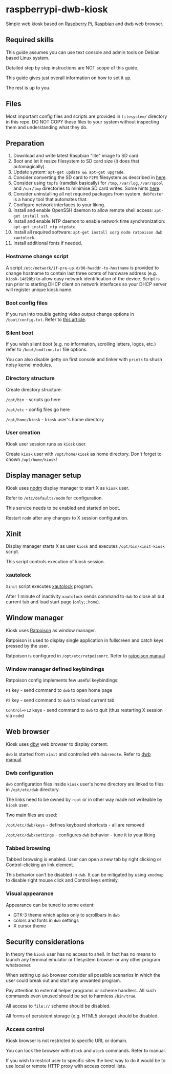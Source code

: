 # raspberrypi-dwb-kiosk

Simple web kiosk based on [Raspberry Pi](https://www.raspberrypi.org/), [Raspbian](https://www.raspberrypi.org/downloads/raspbian/) and [dwb](https://portix.bitbucket.io/dwb/) web browser.

## Required skills

This guide assumes you can use text console and admin tools on Debian based Linux system.

Detailed step by step instructions are NOT scope of this guide.

This guide gives just overall information on how to set it up.

The rest is up to you.

## Files

Most important config files and scripts are provided in `filesystem/` directory in this repo. DO NOT COPY these files to your system without inspecting them and understanding what they do.

## Preparation

1. Download and write latest Raspbian "lite" image to SD card.
2. Boot and let it resize filesystem to SD card size (it does that automagically).
3. Update system: `apt-get update && apt-get upgrade`.
4. Consider converting the SD card to `F2FS` filesystem as described in [here](https://movr0.com/2016/08/19/convert-raspberry-pi-123-to-f2fs/).
5. Consider using `tmpfs` (ramdisk basically) for `/tmp`, `/var/log`, `/var/spool` and `/var/tmp` directories to minimise SD card writes. Some hints [here](https://www.domoticz.com/wiki/Setting_up_a_RAM_drive_on_Raspberry_Pi).
6. Consider uninstalling all not required packages from system. `debfoster` is a handy tool that automates that.
7. Configure network interfaces to your liking.
8. Install and enable OpenSSH daemon to allow remote shell access: `apt-get install ssh`.
9. Install and enable NTP daemon to enable network time synchronization: `apt-get install ntp ntpdate`.
10. Install all required software: `apt-get install xorg nodm ratpoison dwb xautolock`.
11. Install additional fonts if needed.

### Hostname change script

A script `/etc/network/if-pre-up.d/00-hwaddr-to-hostname` is provided to change hostname to contain last three octets of hardware address (e.g. `kiosk-14d28b`) to allow easy network identification of the device. Script is run prior to starting DHCP client on network interfaces so your DHCP server will register unique kiosk name.

### Boot config files

If you run into trouble getting video output change options in `/boot/config.txt`. Refer to [this article](http://elinux.org/RPiconfig).

### Silent boot

If you wish silent boot (e.g. no information, scrolling letters, logos, etc.) refer to `/boot/cmdline.txt` file options.

You can also disable getty on first console and tinker with `printk` to shush noisy kernel modules.

### Directory structure

Create directory structure:

`/opt/bin` - scripts go here

`/opt/etc` - config files go here

`/opt/home/kiosk` - `kiosk` user's home directory

### User creation

Kiosk user session runs as `kiosk` user.

Create `kiosk` user with `/opt/home/kiosk` as home directory. Don't forget to chown `/opt/home/kiosk`!

## Display manager setup

Kiosk uses [nodm](https://github.com/spanezz/nodm) display manager to start X as `kiosk` user.

Refer to `/etc/defaults/nodm` for configuration.

This service needs to be enabled and started on boot.

Restart `nodm` after any changes to X session configuration.

## Xinit

Display manager starts X as user `kiosk` and executes `/opt/bin/xinit-kiosk` script.

This script controls execution of kiosk session.

### xautolock

`Xinit` script executes [xautolock](https://linux.die.net/man/1/xautolock) program.

After 1 minute of inactivity `xautolock` sends command to `dwb` to close all but current tab and load start page (`only;;home`).

## Window manager

Kiosk uses [Ratpoison](http://www.nongnu.org/ratpoison/) as window manager.

Ratpoison is used to display single application in fullscreen and catch keys pressed by the user.

Ratpoison is configured in `/opt/etc/ratpoisonrc`. Refer to [ratpoison manual](http://www.nongnu.org/ratpoison/doc/)

### Window manager defined keybindings

Ratpoison config implements few useful keybindings:

`F1` key - send command to `dwb` to open home page

`F5` key - send command to `dwb` to reload current tab

`Control+F12` keys - send command to `dwb` to quit (thus restarting X session via `nodm`)

## Web browser

Kiosk uses [dbw](https://portix.bitbucket.io/dwb/) web browser to display content.

`dwb` is started from `xinit` and controlled with `dwbremote`. Refer to [dwb manual](https://portix.bitbucket.io/dwb/resources/manpage.html).

### Dwb configuration

`dwb` configuration files inside `kiosk` user's home directory are linked to files in `/opt/etc/dwb` directory.

The links need to be owned by `root` or in other way made not writeable by `kiosk` user.

Two main files are used:

`/opt/etc/dwb/keys` - defines keyboard shortcuts - all are removed

`/opt/etc/dwb/settings` - configures `dwb` behavior - tune it to your liking

### Tabbed browsing

Tabbed browsing is enabled. User can open a new tab by right clicking or Control-clicking an link element.

This behavior can't be disabled in `dwb`. It can be mitigated by using `xmodmap` to disable right mouse click and Control keys entirely.

### Visual appearance

Appearance can be tuned to some extent:
* GTK-3 theme which aplies only to scrollbars in `dwb`
* colors and fonts in `dwb` settings
* X cursor theme

## Security considerations

In theory the `kiosk` user has no access to shell. In fact has no means to launch any terminal emulator or filesystem browser or any other program whatsoever.

When setting up `dwb` browser consider all possible scenarios in which the user could break out and start any unwanted program.

Pay attention to external helper programs or scheme handlers. All such commands even unused should be set to harmless `/bin/true`.

All access to `file://` scheme should be disabled.

All forms of persistent storage (e.g. HTML5 storage) should be disabled.

### Access control

Kiosk browser is not restricted to specific URL or domain.

You can lock the browser with `dlock` and `ulock` commands. Refer to manual.

If you wish to restrict user to specific sites the best way to do it would be to use local or remote HTTP proxy with access control lists.

